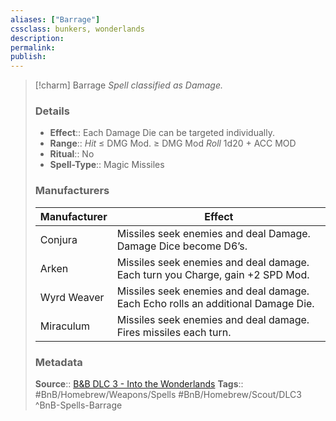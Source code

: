 ```yaml
---
aliases: ["Barrage"]
cssclass: bunkers, wonderlands
description: 
permalink: 
publish: 
---
```


> [!charm]  Barrage
> *Spell classified as Damage.*
> ### Details
> - **Effect**:: Each Damage Die can be targeted individually.
> - **Range**:: *Hit* ≤ DMG Mod. ≥ DMG Mod *Roll* 1d20 + ACC MOD
> - **Ritual**:: No
> - **Spell-Type**:: Magic Missiles
> ### Manufacturers
> | Manufacturer | Effect |
> |---|---|
> | Conjura | Missiles seek enemies and deal Damage. Damage Dice become D6’s. |
> | Arken | Missiles seek enemies and deal damage. Each turn you Charge, gain +2 SPD Mod. |
> | Wyrd Weaver | Missiles seek enemies and deal damage. Each Echo rolls an additional Damage Die. |
> | Miraculum | Missiles seek enemies and deal damage. Fires missiles each turn. |
> ### Metadata
> **Source**:: [B&B DLC 3 - Into the Wonderlands](https://docs.google.com/document/d/1MLOgrWwcLNTnP9PuXrKiLImy7SUh4hXO8arVUAlmdp0/edit)
> **Tags**:: #BnB/Homebrew/Weapons/Spells #BnB/Homebrew/Scout/DLC3 
^BnB-Spells-Barrage
